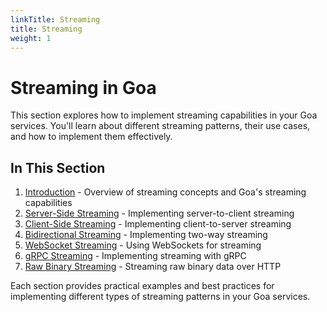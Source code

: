 ```yaml
---
linkTitle: Streaming
title: Streaming
weight: 1
---
```


# Streaming in Goa

This section explores how to implement streaming capabilities in your Goa
services. You'll learn about different streaming patterns, their use cases, and
how to implement them effectively.

## In This Section

1. [Introduction](./1-introduction) - Overview of streaming concepts and Goa's streaming capabilities
2. [Server-Side Streaming](./2-server-side) - Implementing server-to-client streaming
3. [Client-Side Streaming](./3-client-side) - Implementing client-to-server streaming
4. [Bidirectional Streaming](./4-bidirectional) - Implementing two-way streaming
5. [WebSocket Streaming](./5-websocket) - Using WebSockets for streaming
6. [gRPC Streaming](./6-grpc) - Implementing streaming with gRPC
7. [Raw Binary Streaming](./7-raw-binary) - Streaming raw binary data over HTTP

Each section provides practical examples and best practices for implementing different types of streaming patterns in your Goa services.
